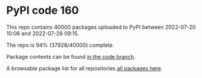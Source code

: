 # PyPI code 160

This repo contains 40000 packages uploaded to PyPI between 
2022-07-20 10:06 and 2022-07-28 09:15.

The repo is 94% (37928/40000) complete.

Package contents can be found [in the code branch](https://github.com/pypi-data/pypi-mirror-160/tree/code/packages).

A browsable package list for all repositories [all packages here](https://pypi-data.github.io/website/repositories/pypi-mirror-160).


